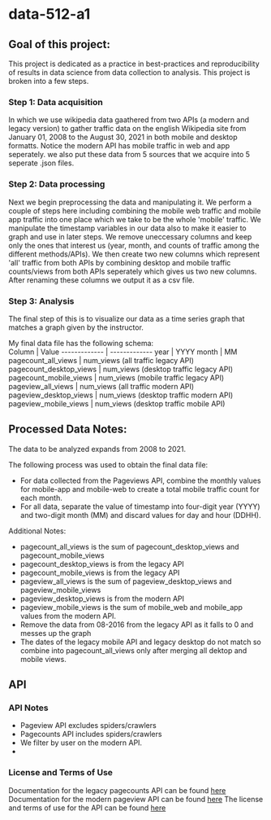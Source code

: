 # data-512-a1

## Goal of this project: 
This project is dedicated as a practice in best-practices and reproducibility of results in data science from data collection to analysis. 
This project is broken into a few steps. 

### Step 1: Data acquisition
In which we use wikipedia data gaathered from two APIs (a modern and legacy version) to gather traffic data on the english Wikipedia site from January 01, 2008 to the August 30, 2021 in both mobile and desktop formatts. Notice the modern API has mobile traffic in web and app seperately. we also put these data from 5 sources that we acquire into 5 seperate .json files.

### Step 2: Data processing
Next we begin preprocessing the data and manipulating it. We perform a couple of steps here including combining the mobile web traffic and mobile app traffic into one place which we take to be the whole 'mobile' traffic. We manipulate the timestamp variables in our data also to make it easier to graph and use in later steps. We remove uneccessary columns and keep only the ones that interest us (year, month, and counts of traffic among the different methods/APIs). We then create two new columns which represent 'all' traffic from both APIs by combining desktop and mobile traffic counts/views from both APIs seperately which gives us two new columns. After renaming these columns we output it as a csv file. 

### Step 3: Analysis
The final step of this is to visualize our data as a time series graph that matches a graph given by the instructor.  

My final data file has the following schema:  
Column        | Value
------------- | -------------
year          | YYYY
month         | MM
pagecount_all_views         | num_views (all traffic legacy API)
pagecount_desktop_views         | num_views (desktop traffic legacy API)
pagecount_mobile_views         | num_views (mobile traffic legacy API)
pageview_all_views         | num_views (all traffic modern API) 
pageview_desktop_views         | num_views (desktop traffic modern API)
pageview_mobile_views         | num_views (desktop traffic mobile API)

## Processed Data Notes: 
The data to be analyzed expands from 2008 to 2021.  

The following process was used to obtain the final data file:
- For data collected from the Pageviews API, combine the monthly values for mobile-app and mobile-web to create a total mobile traffic count for each month.
- For all data, separate the value of timestamp into four-digit year (YYYY) and two-digit month (MM) and discard values for day and hour (DDHH).

Additional Notes:
- pagecount_all_views is the sum of pagecount_desktop_views and pagecount_mobile_views
- pagecount_desktop_views is from the legacy API
- pagecount_mobile_views is from the legacy API
- pageview_all_views is the sum of pageview_desktop_views and pageview_mobile_views
- pageview_desktop_views is from the modern API
- pageview_mobile_views is the sum of mobile_web and mobile_app values from the modern API.
- Remove the data from 08-2016 from the legacy API as it falls to 0 and messes up the graph
- The dates of the legacy mobile API and legacy desktop do not match so combine into pagecount_all_views only after merging all dektop and mobile views.

## API

### API Notes
- Pageview API excludes spiders/crawlers
- Pagecounts API includes spiders/crawlers
- We filter by user on the modern API.
- 
### License and Terms of Use
Documentation for the legacy pagecounts API can be found [here](https://wikitech.wikimedia.org/wiki/Analytics/AQS/Legacy_Pagecounts)  
Documentation for the modern pageview API can be found [here](https://wikitech.wikimedia.org/wiki/Analytics/AQS/Pageviews) 
The license and terms of use for the API can be found [here](https://www.mediawiki.org/wiki/REST_API#Terms_and_conditions)

